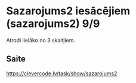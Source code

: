 # Sazarojums2 iesācējiem (sazarojums2) 9/9
Atrodi lielāko no 3 skaitļiem.
## Saite
https://clevercode.lv/task/show/sazarojums2